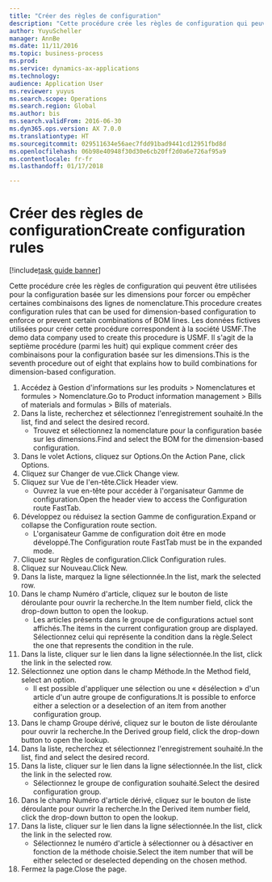 ```yaml
--- 
title: "Créer des règles de configuration"
description: "Cette procédure crée les règles de configuration qui peuvent être utilisées pour la configuration basée sur les dimensions pour forcer ou empêcher certaines combinaisons des lignes de nomenclature."
author: YuyuScheller
manager: AnnBe
ms.date: 11/11/2016
ms.topic: business-process
ms.prod: 
ms.service: dynamics-ax-applications
ms.technology: 
audience: Application User
ms.reviewer: yuyus
ms.search.scope: Operations
ms.search.region: Global
ms.author: bis
ms.search.validFrom: 2016-06-30
ms.dyn365.ops.version: AX 7.0.0
ms.translationtype: HT
ms.sourcegitcommit: 029511634e56aec7fdd91bad9441cd12951fbd8d
ms.openlocfilehash: 06b98e40948f30d30e6cb20ff2d0a6e726af95a9
ms.contentlocale: fr-fr
ms.lasthandoff: 01/17/2018

---
```

# <a name="create-configuration-rules"></a><span data-ttu-id="8deeb-103">Créer des règles de configuration</span><span class="sxs-lookup"><span data-stu-id="8deeb-103">Create configuration rules</span></span>

[!include[task guide banner](../../includes/task-guide-banner.md)]

<span data-ttu-id="8deeb-104">Cette procédure crée les règles de configuration qui peuvent être utilisées pour la configuration basée sur les dimensions pour forcer ou empêcher certaines combinaisons des lignes de nomenclature.</span><span class="sxs-lookup"><span data-stu-id="8deeb-104">This procedure creates configuration rules that can be used for dimension-based configuration to enforce or prevent certain combinations of BOM lines.</span></span> <span data-ttu-id="8deeb-105">Les données fictives utilisées pour créer cette procédure correspondent à la société USMF.</span><span class="sxs-lookup"><span data-stu-id="8deeb-105">The demo data company used to create this procedure is USMF.</span></span> <span data-ttu-id="8deeb-106">Il s'agit de la septième procédure (parmi les huit) qui explique comment créer des combinaisons pour la configuration basée sur les dimensions.</span><span class="sxs-lookup"><span data-stu-id="8deeb-106">This is the seventh procedure out of eight that explains how to build combinations for dimension-based configuration.</span></span>

1. <span data-ttu-id="8deeb-107">Accédez à Gestion d'informations sur les produits > Nomenclatures et formules > Nomenclature.</span><span class="sxs-lookup"><span data-stu-id="8deeb-107">Go to Product information management > Bills of materials and formulas > Bills of materials.</span></span>
2. <span data-ttu-id="8deeb-108">Dans la liste, recherchez et sélectionnez l'enregistrement souhaité.</span><span class="sxs-lookup"><span data-stu-id="8deeb-108">In the list, find and select the desired record.</span></span>
    * <span data-ttu-id="8deeb-109">Trouvez et sélectionnez la nomenclature pour la configuration basée sur les dimensions.</span><span class="sxs-lookup"><span data-stu-id="8deeb-109">Find and select the BOM for the dimension-based configuration.</span></span>  
3. <span data-ttu-id="8deeb-110">Dans le volet Actions, cliquez sur Options.</span><span class="sxs-lookup"><span data-stu-id="8deeb-110">On the Action Pane, click Options.</span></span>
4. <span data-ttu-id="8deeb-111">Cliquez sur Changer de vue.</span><span class="sxs-lookup"><span data-stu-id="8deeb-111">Click Change view.</span></span>
5. <span data-ttu-id="8deeb-112">Cliquez sur Vue de l'en-tête.</span><span class="sxs-lookup"><span data-stu-id="8deeb-112">Click Header view.</span></span>
    * <span data-ttu-id="8deeb-113">Ouvrez la vue en-tête pour accéder à l'organisateur Gamme de configuration.</span><span class="sxs-lookup"><span data-stu-id="8deeb-113">Open the header view to access the Configuration route FastTab.</span></span>  
6. <span data-ttu-id="8deeb-114">Développez ou réduisez la section Gamme de configuration.</span><span class="sxs-lookup"><span data-stu-id="8deeb-114">Expand or collapse the Configuration route section.</span></span>
    * <span data-ttu-id="8deeb-115">L'organisateur Gamme de configuration doit être en mode développé.</span><span class="sxs-lookup"><span data-stu-id="8deeb-115">The Configuration route FastTab must be in the expanded mode.</span></span>  
7. <span data-ttu-id="8deeb-116">Cliquez sur Règles de configuration.</span><span class="sxs-lookup"><span data-stu-id="8deeb-116">Click Configuration rules.</span></span>
8. <span data-ttu-id="8deeb-117">Cliquez sur Nouveau.</span><span class="sxs-lookup"><span data-stu-id="8deeb-117">Click New.</span></span>
9. <span data-ttu-id="8deeb-118">Dans la liste, marquez la ligne sélectionnée.</span><span class="sxs-lookup"><span data-stu-id="8deeb-118">In the list, mark the selected row.</span></span>
10. <span data-ttu-id="8deeb-119">Dans le champ Numéro d'article, cliquez sur le bouton de liste déroulante pour ouvrir la recherche.</span><span class="sxs-lookup"><span data-stu-id="8deeb-119">In the Item number field, click the drop-down button to open the lookup.</span></span>
    * <span data-ttu-id="8deeb-120">Les articles présents dans le groupe de configurations actuel sont affichés.</span><span class="sxs-lookup"><span data-stu-id="8deeb-120">The items in the current configuration group are displayed.</span></span> <span data-ttu-id="8deeb-121">Sélectionnez celui qui représente la condition dans la règle.</span><span class="sxs-lookup"><span data-stu-id="8deeb-121">Select the one that represents the condition in the rule.</span></span>  
11. <span data-ttu-id="8deeb-122">Dans la liste, cliquer sur le lien dans la ligne sélectionnée.</span><span class="sxs-lookup"><span data-stu-id="8deeb-122">In the list, click the link in the selected row.</span></span>
12. <span data-ttu-id="8deeb-123">Sélectionnez une option dans le champ Méthode.</span><span class="sxs-lookup"><span data-stu-id="8deeb-123">In the Method field, select an option.</span></span>
    * <span data-ttu-id="8deeb-124">Il est possible d'appliquer une sélection ou une « désélection » d'un article d'un autre groupe de configurations.</span><span class="sxs-lookup"><span data-stu-id="8deeb-124">It is possible to enforce either a selection or a deselection of an item from another configuration group.</span></span>  
13. <span data-ttu-id="8deeb-125">Dans le champ Groupe dérivé, cliquez sur le bouton de liste déroulante pour ouvrir la recherche.</span><span class="sxs-lookup"><span data-stu-id="8deeb-125">In the Derived group field, click the drop-down button to open the lookup.</span></span>
14. <span data-ttu-id="8deeb-126">Dans la liste, recherchez et sélectionnez l'enregistrement souhaité.</span><span class="sxs-lookup"><span data-stu-id="8deeb-126">In the list, find and select the desired record.</span></span>
15. <span data-ttu-id="8deeb-127">Dans la liste, cliquer sur le lien dans la ligne sélectionnée.</span><span class="sxs-lookup"><span data-stu-id="8deeb-127">In the list, click the link in the selected row.</span></span>
    * <span data-ttu-id="8deeb-128">Sélectionnez le groupe de configuration souhaité.</span><span class="sxs-lookup"><span data-stu-id="8deeb-128">Select the desired configuration group.</span></span>  
16. <span data-ttu-id="8deeb-129">Dans le champ Numéro d'article dérivé, cliquez sur le bouton de liste déroulante pour ouvrir la recherche.</span><span class="sxs-lookup"><span data-stu-id="8deeb-129">In the Derived item number field, click the drop-down button to open the lookup.</span></span>
17. <span data-ttu-id="8deeb-130">Dans la liste, cliquer sur le lien dans la ligne sélectionnée.</span><span class="sxs-lookup"><span data-stu-id="8deeb-130">In the list, click the link in the selected row.</span></span>
    * <span data-ttu-id="8deeb-131">Sélectionnez le numéro d'article à sélectionner ou à désactiver en fonction de la méthode choisie.</span><span class="sxs-lookup"><span data-stu-id="8deeb-131">Select the item number that will be either selected or deselected depending on the chosen method.</span></span>  
18. <span data-ttu-id="8deeb-132">Fermez la page.</span><span class="sxs-lookup"><span data-stu-id="8deeb-132">Close the page.</span></span>


